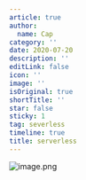 ```yaml
---
article: true
author:
  name: Cap
category: ''
date: 2020-07-20
description: ''
editLink: false
icon: ''
image: ''
isOriginal: true
shortTitle: ''
star: false
sticky: 1
tag: severless
timeline: true
title: serverless
---
```



  ![image.png](https://cdn.nlark.com/yuque/0/2020/png/297368/1595232634838-b444c4b4-8829-4499-a33a-8cf823b711c7.png#align=left&display=inline&height=395&name=image.png&originHeight=395&originWidth=720&size=329705&status=done&style=none&width=720)
